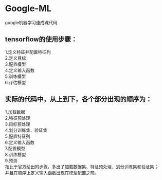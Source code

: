 # Google-ML

google机器学习速成课代码

## tensorflow的使用步骤：  
1.定义特征并配置特征列  
2.定义目标  
3.配置模型  
4.定义输入函数  
5.训练模型  
6.评估模型  

## 实际的代码中，从上到下，各个部分出现的顺序为：  
1.加载数据  
2.特征预处理  
3.目标预处理  
4.划分训练集、验证集  
5.配置特征列  
6.定义输入函数  
7.配置模型  
8.训练模型  
9.预测  
相比于官方给出的步骤，多出了加载数据集、特征预处理、划分训练集和验证集；并且在顺序上定义输入函数出现在模型配置之前。

